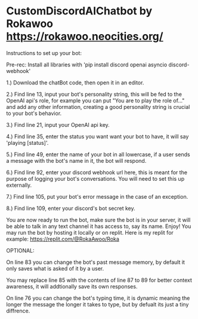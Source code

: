 # CustomDiscordAIChatbot by Rokawoo https://rokawoo.neocities.org/

Instructions to set up your bot:

Pre-rec: Install all libraries with 'pip install discord openai asyncio discord-webhook'

1.) Download the chatBot code, then open it in an editor.

2.) Find line 13, input your bot's personality string, this will be fed to the OpenAI api's role, for example you can put "You are to play the role of..." and add
any other information, creating a good personality string is crucial to your bot's behavior.

3.) Find line 21, input your OpenAI api key.

4.) Find line 35, enter the status you want want your bot to have, it will say 'playing [status]'.

5.) Find line 49, enter the name of your bot in all lowercase, if a user sends a message with the bot's name in it, the bot will respond.

6.) Find line 92, enter your discord webhook url here, this is meant for the purpose of logging your bot's conversations. You will need to set this up externally.

7.) Find line 105, put your bot's error message in the case of an exception.

8.) Find line 109, enter your discord's bot secret key.

You are now ready to run the bot, make sure the bot is in your server, it will be able to talk in any text channel it has access to, say its name. Enjoy!
You may run the bot by hosting it locally or on replit. Here is my replit for example: https://replit.com/@RokaAwoo/Roka


OPTIONAL:

On line 83 you can change the bot's past message memory, by default it only saves what is asked of it by a user.

You may replace line 85 with the contents of line 87 to 89 for better context awareness, it will addtionally save its own responses.

On line 76 you can change the bot's typing time, it is dynamic meaning the longer the message the longer it takes to type, but by defualt its just a tiny diffrence.
